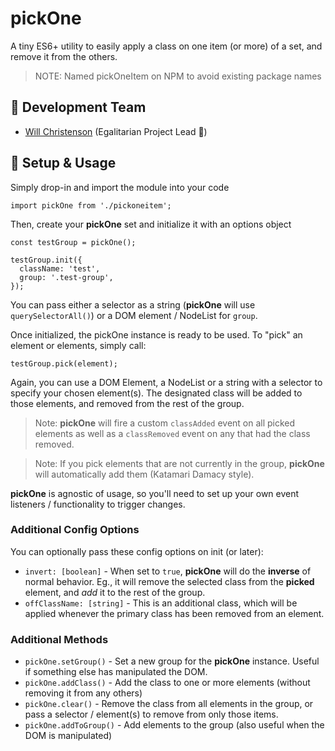 # pickOne
A tiny ES6+ utility to easily apply a class on one item (or more) of a set, and remove it from the others.

> NOTE: Named pickOneItem on NPM to avoid existing package names

## :floppy_disk: Development Team
- [Will Christenson](https://github.com/MrSpecific) (Egalitarian Project Lead :unicorn:)

## :wrench: Setup & Usage
Simply drop-in and import the module into your code
```
import pickOne from './pickoneitem';
```

Then, create your **pickOne** set and initialize it with an options object
```
const testGroup = pickOne();

testGroup.init({
  className: 'test',
  group: '.test-group',
});
```

You can pass either a selector as a string (**pickOne** will use `querySelectorAll()`) or a DOM element / NodeList for `group`.

Once initialized, the pickOne instance is ready to be used.
To "pick" an element or elements, simply call:
```
testGroup.pick(element);
```
Again, you can use a DOM Element, a NodeList or a string with a selector to specify your chosen element(s). The designated class will be added to those elements, and removed from the rest of the group.

> Note: **pickOne** will fire a custom `classAdded` event on all picked elements as well as a `classRemoved` event on any that had the class removed.

> Note: If you pick elements that are not currently in the group, **pickOne** will automatically add them (Katamari Damacy style).

**pickOne** is agnostic of usage, so you'll need to set up your own event listeners / functionality to trigger changes.

### Additional Config Options
You can optionally pass these config options on init (or later):
- `invert: [boolean]` - When set to `true`, **pickOne** will do the __inverse__ of normal behavior. Eg., it will remove the selected class from the __picked__ element, and *add* it to the rest of the group.
- `offClassName: [string]` - This is an additional class, which will be applied whenever the primary class has been removed from an element.

### Additional Methods
- `pickOne.setGroup()` - Set a new group for the **pickOne** instance. Useful if something else has manipulated the DOM.
- `pickOne.addClass()` - Add the class to one or more elements (without removing it from any others)
- `pickOne.clear()` - Remove the class from all elements in the group, or pass a selector / element(s) to remove from only those items.
- `pickOne.addToGroup()` - Add elements to the group (also useful when the DOM is manipulated)
